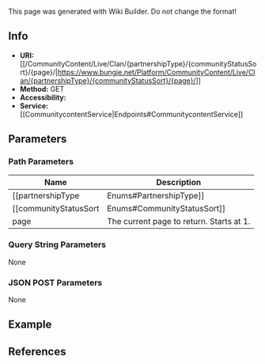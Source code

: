 <span class="wiki-builder">This page was generated with Wiki Builder. Do not change the format!</span>

## Info

* **URI:** [[/CommunityContent/Live/Clan/{partnershipType}/{communityStatusSort}/{page}/|https://www.bungie.net/Platform/CommunityContent/Live/Clan/{partnershipType}/{communityStatusSort}/{page}/]]
* **Method:** GET
* **Accessibility:**
* **Service:** [[CommunitycontentService|Endpoints#CommunitycontentService]]

## Parameters
### Path Parameters
Name | Description
---- | -----------
[[partnershipType|Enums#PartnershipType]] | The type of partnership. 0=None, 1=Twitch
[[communityStatusSort|Enums#CommunityStatusSort]] | Sort by status.
page | The current page to return. Starts at 1.

### Query String Parameters
None

### JSON POST Parameters
None

## Example

## References
